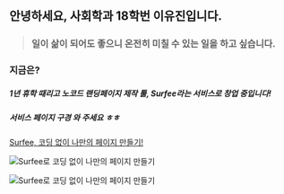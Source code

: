 ## 안녕하세요, 사회학과 18학번 **이유진**입니다. 



> ### 일이 삶이 되어도 좋으니 온전히 미칠 수 있는 일을 하고 싶습니다.



### 지금은?

##### 1년 휴학 때리고 **노코드 랜딩페이지 제작 툴, Surfee**라는 서비스로 창업 중입니다!

##### 서비스 페이지 구경 와 주세요 ㅎㅎ


[Surfee, 코딩 없이 나만의 페이지 만들기!](https://surfee.co.kr "Surfee link")



![Surfee로 코딩 없이 나만의 페이지 만들기](/Desktop/Surfee.png)

![Surfee로 코딩 없이 나만의 페이지 만들기](/desktop/Surfee.png "Surfee 홈페이지")

